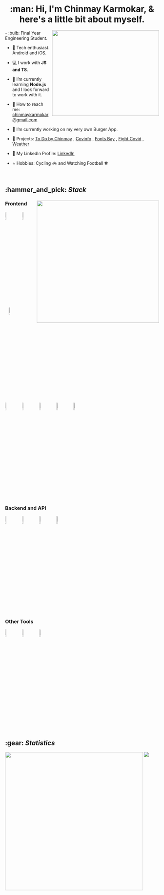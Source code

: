 <h1 align="center">:man: Hi, I'm Chinmay Karmokar, & here's a little bit about myself.</h1>

<div>
  <img align="right" width="350" height="280" src="https://media1.tenor.com/images/9fb771fb621c29b0a2eae945b5ceeeb3/tenor.gif?itemid=19019116">
  - :bulb: Final Year Engineering Student.

- :iphone: Tech enthusiast. Android and iOS.

- :computer: I work with <b>JS and TS</b>.

- 🌱 I’m currently learning <b>Node.js</b> and I look forward to work with it.

- :email: How to reach me: chinmaykarmokar@gmail.com

- 🔭 I’m currently working on my very own Burger App.

- :pencil: Projects: <a href="https://todobychinmay.herokuapp.com/">To Do by Chinmay</a> , <a href="https://covinfoin.herokuapp.com/">Covinfo</a> , <a href="https://chinmaykarmokar.github.io/fonts">Fonts Bay</a> , <a href="https://fightwithcovid.github.io/">Fight Covid</a> , <a href="https://chinmaykarmokar.github.io/weatherapp/">Weather</a>

- :file_folder: My LinkedIn Profile: <a href="https://www.linkedin.com/in/chinmay-karmokar-b0042b174">LinkedIn</a>

- :star: Hobbies: Cycling :bike: and Watching Football :soccer:
</div>

<br/>

<h2>:hammer_and_pick: <i>Stack</i></h2>

<div>
  <img align="right" width="400" src="https://cdn.dribbble.com/users/644659/screenshots/1920053/dri2.gif">
  <h3>Frontend</h3>
    <img src="https://cdn.jsdelivr.net/gh/devicons/devicon/icons/react/react-original.svg" height="8%" width="8%"/> &nbsp;&nbsp;
    <img src="https://cdn.jsdelivr.net/gh/devicons/devicon/icons/nextjs/nextjs-original-wordmark.svg" height="8%" width="8%"/> &nbsp;&nbsp;
    <img src="https://cdn.jsdelivr.net/gh/devicons/devicon/icons/javascript/javascript-original.svg" height="8%" width="8%"/> &nbsp;&nbsp;
    <img src="https://cdn.jsdelivr.net/gh/devicons/devicon/icons/typescript/typescript-original.svg" height="8%" width="8%"/> &nbsp;&nbsp;
    <img src="https://cdn.jsdelivr.net/gh/devicons/devicon/icons/html5/html5-original.svg" height="8%" width="8%"/> &nbsp;&nbsp;
    <img src="https://cdn.jsdelivr.net/gh/devicons/devicon/icons/css3/css3-original.svg" height="8%" width="8%"/> &nbsp;&nbsp;
    <img src="https://cdn.jsdelivr.net/gh/devicons/devicon/icons/bootstrap/bootstrap-original.svg" height="8%" width="8%"/> &nbsp;&nbsp;
    <img src="https://cdn.jsdelivr.net/gh/devicons/devicon/icons/handlebars/handlebars-original-wordmark.svg" height="8%" width="8%"/> &nbsp;&nbsp;
    <br/>
  <h3>Backend and API</h3>
    <img src="https://cdn.jsdelivr.net/gh/devicons/devicon/icons/nodejs/nodejs-original-wordmark.svg" height="8%" width="8%"/> &nbsp;&nbsp;
    <img src="https://cdn.jsdelivr.net/gh/devicons/devicon/icons/express/express-original.svg" height="8%" width="8%"/> &nbsp;&nbsp;
    <img src="https://cdn.jsdelivr.net/gh/devicons/devicon/icons/postgresql/postgresql-original.svg" height="8%" width="8%"/> &nbsp;&nbsp;
    <img src="https://cdn.jsdelivr.net/gh/devicons/devicon/icons/mysql/mysql-original.svg" height="8%" width="8%"/> &nbsp;&nbsp;
    <br/>
  <h3>Other Tools</h3>
    <img src="https://cdn.jsdelivr.net/gh/devicons/devicon/icons/git/git-original-wordmark.svg" height="8%" width="8%"/> &nbsp;&nbsp;
    <img src="https://cdn.jsdelivr.net/gh/devicons/devicon/icons/github/github-original.svg" height="8%" width="8%"/> &nbsp;&nbsp;
    <img src="https://cdn.jsdelivr.net/gh/devicons/devicon/icons/heroku/heroku-original.svg" height="8%" width="8%"/> &nbsp;&nbsp;
</div>

<br/>

<h2>:gear: <i>Statistics</i></h2>

<div>
  <img width="452" align="left" src="https://github-readme-stats.vercel.app/api?username=chinmaykarmokar&show_icons=truecount_private=true&include_all_commits=true&hide=issues,contribs">
  <img align="center" src="https://github-readme-stats.vercel.app/api/top-langs/?username=chinmaykarmokar&layout=compact&hide=issues,contribs">
</div>
